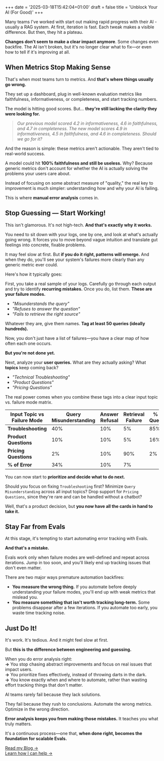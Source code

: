 +++
date = '2025-03-18T15:42:04+01:00'
draft = false
title = 'Unblock Your AI (For Good)'
+++

Many teams I've worked with start out making rapid progress with their AI - usually a RAG system. At first, iteration is fast. Each tweak makes a visible difference. But then, they hit a plateau.

**Changes don't seem to make a clear impact anymore**. Some changes even backfire. The AI isn't broken, but it's no longer clear what to fix—or even how to tell if it's improving at all.

## When Metrics Stop Making Sense

That's when most teams turn to metrics. And **that's where things usually go wrong.**

They set up a dashboard, plug in well-known evaluation metrics like faithfulness, informativeness, or completeness, and start tracking numbers.

The model is hitting good scores. But… **they're still lacking the clarity they were looking for.**

> _Our previous model scored 4.2 in informativeness, 4.6 in faithfulness, and 4.7 in completeness. The new model scores 4.9 in informativeness, 4.5 in faithfulness, and 4.6 in completeness. Should we go for it?_

And the reason is simple: these metrics aren't actionable. They aren't tied to real-world success.

A model could hit **100% faithfulness and still be useless.** Why? Because generic metrics don't account for whether the AI is actually solving the problems your users care about.

Instead of focusing on some abstract measure of "quality," the real key to improvement is much simpler: understanding how and why your AI is failing.

This is where **manual error analysis** comes in.

## Stop Guessing — Start Working!

This isn't glamorous. It's not high-tech. **And that's exactly why it works.**

You need to sit down with your logs, one by one, and look at what's actually going wrong. It forces you to move beyond vague intuition and translate gut feelings into concrete, fixable problems.

It may feel slow at first. But **if you do it right, patterns will emerge.** And when they do, you'll see your system's failures more clearly than any generic metric ever could.

Here's how it typically goes:

First, you take a real sample of your logs. Carefully go through each output and try to identify **recurring mistakes.** Once you do, list them. **These are your failure modes.**

- _"Misunderstands the query"_
- _"Refuses to answer the question"_
- _"Fails to retrieve the right source"_

Whatever they are, give them names. **Tag at least 50 queries (ideally hundreds).**

Now, you don't just have a list of failures—you have a clear map of how often each one occurs.

**But you're not done yet.**

Next, analyze your **user queries.** What are they actually asking? What **topics** keep coming back?

- _"Technical Troubleshooting"_
- _"Product Questions"_
- _"Pricing Questions"_

The real power comes when you combine these tags into a clear input topic vs. failure mode matrix.

| **Input Topic vs Failure Mode** | **Query Misunderstanding** | **Answer Refusal** | **Retrieval Failure** | **% of Queries** |
| ------------------------------- | -------------------------- | ------------------ | --------------------- | ---------------- |
| **Troubleshooting**             | 40%                        | 10%                | 5%                    | 85%              |
| **Product Questions**           | 10%                        | 10%                | 5%                    | 16%              |
| **Pricing Questions**           | 2%                         | 10%                | 90%                   | 2%               |
| **% of Error**                  | 34%                        | 10%                | 7%                    |                  |

You can now start to **prioritize and decide what to do next.**

Should you focus on fixing `Troubleshooting` first? Minimize `Query Misunderstanding` across all input topics? Drop support for `Pricing Questions`, since they're rare and can be handled without a chatbot?

Well, that's a product decision, but **you now have all the cards in hand to take it.**

## Stay Far from Evals

At this stage, it's tempting to start automating error tracking with Evals.

**And that's a mistake.**

Evals work only when failure modes are well-defined and repeat across iterations. Jump in too soon, and you'll likely end up tracking issues that don't even matter.

There are two major ways premature automation backfires:

- **You measure the wrong thing.** If you automate before deeply understanding your failure modes, you'll end up with weak metrics that mislead you.
- **You measure something that isn't worth tracking long-term.** Some problems disappear after a few iterations. If you automate too early, you waste time tracking noise.

## Just Do It!

It's work. It's tedious. And it might feel slow at first.

But **this is the difference between engineering and guessing.**

When you do error analysis right:\
**→** You stop chasing abstract improvements and focus on real issues that impact users.\
**→** You prioritize fixes effectively, instead of throwing darts in the dark.\
**→** You know exactly when and where to automate, rather than wasting effort tracking things that don't matter.

AI teams rarely fail because they lack solutions.

They fail because they rush to conclusions. Automate the wrong metrics. Optimize in the wrong direction.

**Error analysis keeps you from making those mistakes.** It teaches you what truly matters.

It's a continuous process—one that, **when done right, becomes the foundation for scalable Evals.**

[Read my Blog →](./articles/)  
[Learn how I can help →](./work-with-me)
